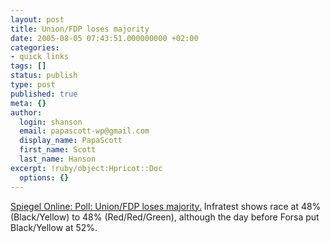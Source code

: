 ```yaml
---
layout: post
title: Union/FDP loses majority
date: 2005-08-05 07:43:51.000000000 +02:00
categories:
- quick links
tags: []
status: publish
type: post
published: true
meta: {}
author:
  login: shanson
  email: papascott-wp@gmail.com
  display_name: PapaScott
  first_name: Scott
  last_name: Hanson
excerpt: !ruby/object:Hpricot::Doc
  options: {}
---
```

<p><a href="http://www.spiegel.de/politik/deutschland/0,1518,368302,00.html" title="Umfrage: Schwarz-Gelb verliert Mehrheit - Politik - SPIEGEL ONLINE - Nachrichten">Spiegel Online: Poll: Union/FDP loses majority.</a> Infratest shows race at 48% (Black/Yellow) to 48% (Red/Red/Green), although the day before Forsa put Black/Yellow at 52%.</p>
